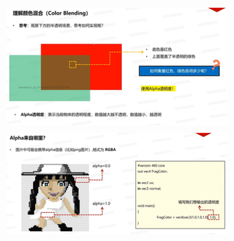 ![输入图片说明](/imgs/2025-02-09/wwIrPFJqrCqPUI3f.png)

![输入图片说明](/imgs/2025-02-09/M2cmKZDTB2hzYRUb.png)
<!--stackedit_data:
eyJoaXN0b3J5IjpbLTg5NjIxODExOSwtMjA4ODc0NjYxMl19
-->